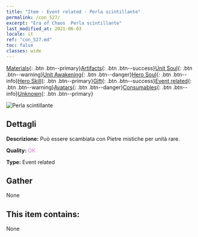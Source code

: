 ```yaml
---
title: "Item - Event related - Perla scintillante"
permalink: /con_527/
excerpt: "Era of Chaos  Perla scintillante"
last_modified_at: 2021-06-03
locale: it
ref: "con_527.md"
toc: false
classes: wide
---
```

 [Materials](/ItemsIT/){: .btn .btn--primary}[Artifacts](/ItemsIT/Artifacts/){: .btn .btn--success}[Unit Soul](/ItemsIT/UnitSoul/){: .btn .btn--warning}[Unit Awakening](/ItemsIT/UnitAwakening/){: .btn .btn--danger}[Hero Soul](/ItemsIT/HeroSoul/){: .btn .btn--info}[Hero Skill](/ItemsIT/HeroSkill/){: .btn .btn--primary}[Gift](/ItemsIT/Gift/){: .btn .btn--success}[Event related](/ItemsIT/Events/){: .btn .btn--warning}[Avatars](/ItemsIT/Avatars/){: .btn .btn--danger}[Consumables](/ItemsIT/Consumables/){: .btn .btn--info}[Unknown](/ItemsIT/Unknown/){: .btn .btn--primary}

 ![Perla scintillante](/images/t/i_10013.png)

## Dettagli
 **Descrizione:** Può essere scambiata con Pietre mistiche per unità rare.

 **Quality:** <span style="color: #DA70D6">OK</span>

 **Type:** Event related

## Gather

  None

## This item contains:

  None

